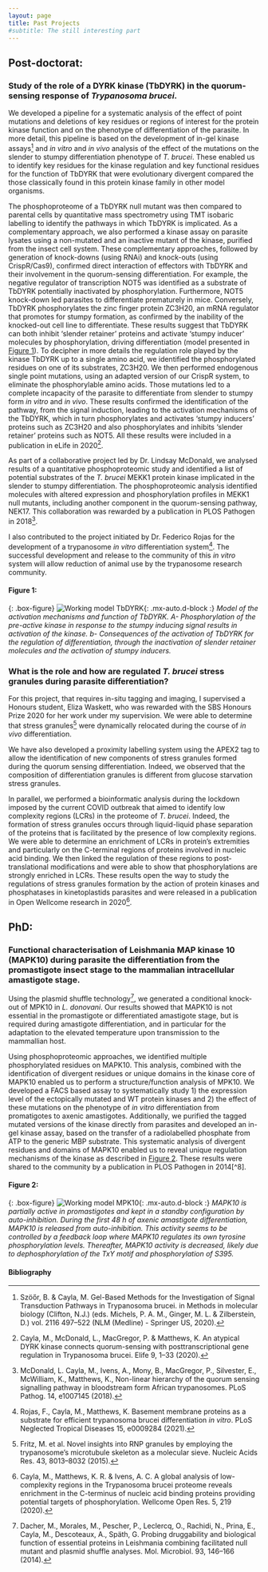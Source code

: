 ```yaml
---
layout: page
title: Past Projects
#subtitle: The still interesting part
---
```

## Post-doctorat:
	
### Study of the role of a DYRK kinase (TbDYRK) in the quorum-sensing response of _Trypanosoma brucei_. 

We developed a pipeline for a systematic analysis of the effect of point mutations and deletions of key residues or regions of interest for the protein kinase function and on the phenotype of differentiation of the parasite. In more detail, this pipeline is based on the development of in-gel kinase assays[^1] and  *in vitro*  and *in vivo* analysis of the effect of the mutations on the slender to stumpy differentiation phenotype of *T. brucei*. These enabled us to identify key residues for the kinase regulation and key functional residues for the function of TbDYRK that were evolutionary divergent compared the those classically found in this protein kinase family in other model organisms.

The phosphoproteome of a TbDYRK null mutant was then compared to parental cells by quantitative mass spectrometry using TMT isobaric labelling to identify the pathways in which TbDYRK is implicated. As a complementary approach, we also performed a kinase assay on parasite lysates using a non-mutated and an inactive mutant of the kinase, purified from the insect cell system. These complementary approaches, followed by generation of knock-downs (using RNAi) and knock-outs (using CrispR/Cas9), confirmed direct interaction of effectors with TbDYRK and their involvement in the quorum-sensing differentiation. For example, the negative regulator of transcription NOT5 was identified as a substrate of TbDYRK potentially inactivated by phosphorylation. Furthermore, NOT5 knock-down led parasites to differentiate prematurely in mice. Conversely, TbDYRK phosphorylates the zinc finger protein ZC3H20, an mRNA regulator that promotes for stumpy formation, as confirmed by the inability of the knocked-out cell line to differentiate. These results suggest that TbDYRK can both inhibit ‘slender retainer’ proteins and activate ‘stumpy inducer’ molecules by phosphorylation, driving differentiation (model presented in [Figure 1](#figure-1)). To decipher in more details the regulation role played by the kinase TbDYRK up to a single amino acid, we identified the phosphorylated residues on one of its substrates, ZC3H20. We then performed endogenous single point mutations, using an adapted version of our CrispR system, to eliminate the phosphorylable amino acids. Those mutations led to a complete incapacity of the parasite to differentiate from slender to stumpy form *in vitro* and *in vivo*. These results confirmed the identification of the pathway, from the signal induction, leading to the activation mechanisms of the TbDYRK, which in turn phosphorylates and activates ‘stumpy inducers’ proteins such as ZC3H20 and also phosphorylates and inhibits ‘slender retainer’ proteins such as NOT5. All these results were included in a publication in eLife in 2020[^2].


As part of a collaborative project led by Dr. Lindsay McDonald, we analysed results of a quantitative phosphoproteomic study and identified a list of potential substrates of the *T. brucei* MEKK1 protein kinase implicated in the slender to stumpy differentiation. The phosphoproteomic analysis identified molecules with altered expression and phosphorylation profiles in MEKK1 null mutants, including another component in the quorum-sensing pathway, NEK17. This collaboration was rewarded by a publication in PLOS Pathogen in 2018[^3].

I also contributed to the project initiated by Dr. Federico Rojas for the development of a trypanosome *in vitro* differentiation system[^4]. The successful development and release to the community of this *in vitro* system will allow reduction of animal use by the trypanosome research community. 


#### Figure 1: 

{: .box-figure}
![Working model TbDYRK](/assets/img/model2.png){: .mx-auto.d-block :}
*Model of the activation mechanisms and function of TbDYRK. A- Phosphorylation of the pre-active kinase in response to the stumpy inducing signal results in activation of the kinase. b- Consequences of the activation of TbDYRK for the regulation of differentiation, through the inactivation of slender retainer molecules and the activation of stumpy inducers.*

### What is the role and how are regulated  *T. brucei* stress granules during parasite differentiation?

For this project, that requires in-situ tagging and imaging, I supervised a Honours student, Eliza Waskett, who was rewarded with the SBS Honours Prize 2020 for her work under my supervision. We were able to determine that stress granules[^5] were dynamically relocated during the course of *in vivo* differentiation. 

We have also developed a proximity labelling system using the APEX2 tag to allow the identification of new components of stress granules formed during the quorum sensing differentiation. Indeed, we observed that the composition of differentiation granules is different from glucose starvation stress granules. 

In parallel, we performed a bioinformatic analysis during the lockdown imposed by the current COVID outbreak that aimed to identify low complexity regions (LCRs) in the proteome of *T. brucei*. Indeed, the formation of stress granules occurs through liquid-liquid phase separation of the proteins that is facilitated by the presence of low complexity regions. We were able to determine an enrichment of LCRs in protein’s extremities and particularly on the C-terminal regions of proteins involved in nucleic acid binding. We then linked the regulation of these regions to post-translational modifications and were able to show that phosphorylations are strongly enriched in LCRs. These results open the way to study the regulations of stress granules formation by the action of protein kinases and phosphatases in kinetoplastids parasites and were released in a publication in Open Wellcome research in 2020[^6]. 

## PhD:

### Functional characterisation of Leishmania MAP kinase 10 (MAPK10) during parasite the differentiation from the promastigote insect stage to the mammalian intracellular amastigote stage.

Using the plasmid shuffle technology[^7], we generated a conditional knock-out of MPK10 in *L. donovani*. Our results showed that MAPK10 is not essential in the promastigote or differentiated amastigote stage, but is required during amastigote differentiation, and in particular for the adaptation to the elevated temperature upon transmission to the mammallian host. 

Using phosphoproteomic approaches, we identified multiple phosphorylated residues on MAPK10. This analysis, combined with the identification of divergent residues or unique domains in the kinase core of MAPK10 enabled us to perform a structure/function analysis of MPK10. We developed a FACS based assay to systematically study 1) the expression level of the ectopically mutated and WT protein kinases and 2) the effect of these mutations on the phenotype of *in vitro* differentiation from promatigotes to axenic amastigotes. Additionally, we purified the tagged mutated versions of the kinase directly from parasites and developed an in-gel kinase assay, based on the transfer of a radiolabelled phosphate from ATP to the generic MBP substrate. This systematic analysis of divergent residues and domains of MAPK10 enabled us to reveal unique regulation mechanisms of the kinase as described in [Figure 2](#figure-2). These results were shared to the community by a publication in PLOS Pathogen in 2014[^8].

#### Figure 2: 

{: .box-figure}
![Working model MPK10](/assets/img/model1.png){: .mx-auto.d-block :}
*MAPK10 is partially active in promastigotes and kept in a standby configuration by auto-inhibition. During the first 48 h of axenic amastigote differentiation, MAPK10 is released from auto-inhibition. This activity seems to be controlled by a feedback loop where MAPK10 regulates its own tyrosine phosphorylation levels. Thereafter, MAPK10 activity is decreased, likely due to dephosphorylation of the TxY motif and phosphorylation of S395.*

#### Bibliography
[^1]: Szöőr, B. & Cayla, M. Gel-Based Methods for the Investigation of Signal Transduction Pathways in Trypanosoma brucei. in Methods in molecular biology (Clifton, N.J.) (eds. Michels, P. A. M., Ginger, M. L. & Zilberstein, D.) vol. 2116 497–522 (NLM (Medline) - Springer US, 2020).
[^2]: Cayla, M., McDonald, L., MacGregor, P. & Matthews, K. An atypical DYRK kinase connects quorum-sensing with posttranscriptional gene regulation in Trypanosoma brucei. Elife 9, 1–33 (2020).
[^3]: McDonald, L. Cayla, M., Ivens, A., Mony, B., MacGregor, P., Silvester, E., McWilliam, K., Matthews, K., Non-linear hierarchy of the quorum sensing signalling pathway in bloodstream form African trypanosomes. PLoS Pathog. 14, e1007145 (2018).
[^4]: Rojas, F., Cayla, M., Matthews, K. Basement membrane proteins as a substrate for efficient trypanosoma brucei differentiation *in vitro*. PLoS Neglected Tropical Diseases 15, e0009284 (2021).
[^5]: Fritz, M. et al. Novel insights into RNP granules by employing the trypanosome’s microtubule skeleton as a molecular sieve. Nucleic Acids Res. 43, 8013–8032 (2015).
[^6]: Cayla, M., Matthews, K. R. & Ivens, A. C. A global analysis of low-complexity regions in the Trypanosoma brucei proteome reveals enrichment in the C-terminus of nucleic acid binding proteins providing potential targets of phosphorylation. Wellcome Open Res. 5, 219 (2020).
[^7]: Dacher, M., Morales, M., Pescher, P., Leclercq, O., Rachidi, N., Prina, E., Cayla, M., Descoteaux, A., Späth, G. Probing druggability and biological function of essential proteins in Leishmania combining facilitated null mutant and plasmid shuffle analyses. Mol. Microbiol. 93, 146–166 (2014).
[^89]: Cayla, M. et al. Transgenic Analysis of the Leishmania MAP Kinase MPK10 Reveals an Auto-inhibitory Mechanism Crucial for Stage-Regulated Activity and Parasite Viability. PLoS Pathog. 10, e1004347 (2014).
